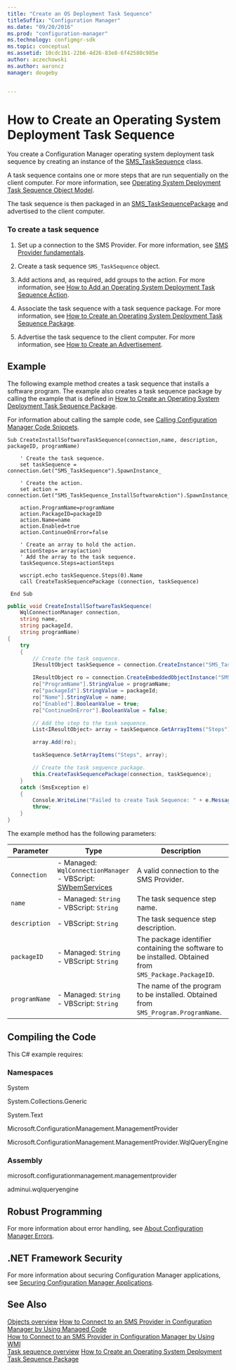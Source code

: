 ```yaml
---
title: "Create an OS Deployment Task Sequence"
titleSuffix: "Configuration Manager"
ms.date: "09/20/2016"
ms.prod: "configuration-manager"
ms.technology: configmgr-sdk
ms.topic: conceptual
ms.assetid: 10cdc1b1-22b6-4d26-83e8-6f42580c985e
author: aczechowski
ms.author: aaroncz
manager: dougeby


---
```

# How to Create an Operating System Deployment Task Sequence
You create a Configuration Manager operating system deployment task sequence by creating an instance of the [SMS_TaskSequence](../../develop/reference/osd/sms_tasksequence-server-wmi-class.md) class.  

 A task sequence contains one or more steps that are run sequentially on the client computer. For more information, see [Operating System Deployment Task Sequence Object Model](../../develop/osd/operating-system-deployment-task-sequence-object-model.md).  

 The task sequence is then packaged in an [SMS_TaskSequencePackage](../../develop/reference/osd/sms_tasksequencepackage-server-wmi-class.md) and advertised to the client computer.  

### To create a task sequence  

1.  Set up a connection to the SMS Provider. For more information, see [SMS Provider fundamentals](../core/understand/sms-provider-fundamentals.md).  

2.  Create a task sequence `SMS_TaskSequence` object.  

3.  Add actions and, as required, add groups to the action. For more information, see [How to Add an Operating System Deployment Task Sequence Action](../../develop/osd/how-to-add-an-operating-system-deployment-task-sequence-action.md).  

4.  Associate the task sequence with a task sequence package. For more information, see [How to Create an Operating System Deployment Task Sequence Package](../../develop/osd/how-to-create-an-operating-system-deployment-task-sequence-package.md).  

5.  Advertise the task sequence to the client computer. For more information, see [How to Create an Advertisement](../../develop/core/servers/configure/how-to-create-an-advertisement.md).  

## Example  
 The following example method creates a task sequence that installs a software program. The example also creates a task sequence package by calling the example that is defined in [How to Create an Operating System Deployment Task Sequence Package](../../develop/osd/how-to-create-an-operating-system-deployment-task-sequence-package.md).  

 For information about calling the sample code, see [Calling Configuration Manager Code Snippets](../../develop/core/understand/calling-code-snippets.md).  

```vbs  
Sub CreateInstallSoftwareTaskSequence(connection,name, description, packageID, programName)  

    ' Create the task sequence.  
    set taskSequence = connection.Get("SMS_TaskSequence").SpawnInstance_  

    ' Create the action.  
    set action = connection.Get("SMS_TaskSequence_InstallSoftwareAction").SpawnInstance_  

    action.ProgramName=programName  
    action.PackageID=packageID  
    action.Name=name  
    action.Enabled=true  
    action.ContinueOnError=false  

    ' Create an array to hold the action.  
    actionSteps= array(action)  
    ' Add the array to the task sequence.  
    taskSequence.Steps=actionSteps  

    wscript.echo taskSequence.Steps(0).Name  
    call CreateTaskSequencePackage (connection, taskSequence)  

 End Sub  
```  

```c#  
public void CreateInstallSoftwareTaskSequence(  
    WqlConnectionManager connection,   
    string name,   
    string packageId,   
    string programName)  
{  
    try  
    {  
        // Create the task sequence.  
        IResultObject taskSequence = connection.CreateInstance("SMS_TaskSequence");  

        IResultObject ro = connection.CreateEmbeddedObjectInstance("SMS_TaskSequence_InstallSoftwareAction");  
        ro["ProgramName"].StringValue = programName;  
        ro["packageId"].StringValue = packageId;  
        ro["Name"].StringValue = name;  
        ro["Enabled"].BooleanValue = true;  
        ro["ContinueOnError"].BooleanValue = false;  

        // Add the step to the task sequence.  
        List<IResultObject> array = taskSequence.GetArrayItems("Steps");  

        array.Add(ro);  

        taskSequence.SetArrayItems("Steps", array);  

        // Create the task sequence package.  
        this.CreateTaskSequencePackage(connection, taskSequence);  
    }  
    catch (SmsException e)  
    {  
        Console.WriteLine("Failed to create Task Sequence: " + e.Message);  
        throw;  
    }  
}  
```  

 The example method has the following parameters:  

|Parameter|Type|Description|  
|---------------|----------|-----------------|  
|`Connection`|-   Managed: `WqlConnectionManager`<br />-   VBScript: [SWbemServices](https://msdn.microsoft.com/library/aa393854.aspx)|A valid connection to the SMS Provider.|  
|`name`|-   Managed: `String`<br />-   VBScript:  `String`|The task sequence step name.|  
|`description`|-   VBScript:  `String`|The task sequence step description.|  
|`packageID`|-   Managed: `String`<br />-   VBScript:  `String`|The package identifier containing the software to be installed. Obtained from `SMS_Package.PackageID`.|  
|`programName`|-   Managed: `String`<br />-   VBScript:  `String`|The name of the program to be installed. Obtained from `SMS_Program.ProgramName`.|  

## Compiling the Code  
 This C# example requires:  

### Namespaces  
 System  

 System.Collections.Generic  

 System.Text  

 Microsoft.ConfigurationManagement.ManagementProvider  

 Microsoft.ConfigurationManagement.ManagementProvider.WqlQueryEngine  

### Assembly  
 microsoft.configurationmanagement.managementprovider  

 adminui.wqlqueryengine  

## Robust Programming  
 For more information about error handling, see [About Configuration Manager Errors](../../develop/core/understand/about-configuration-manager-errors.md).  

## .NET Framework Security  
 For more information about securing Configuration Manager applications, see [Securing Configuration Manager Applications](../../develop/core/understand/securing-configuration-manager-applications.md).  

## See Also  
 [Objects overview](../core/understand/configuration-manager-objects-overview.md)
 [How to Connect to an SMS Provider in Configuration Manager by Using Managed Code](../../develop/core/understand/how-to-connect-to-an-sms-provider-by-using-managed-code.md)   
 [How to Connect to an SMS Provider in Configuration Manager  by Using WMI](../../develop/core/understand/how-to-connect-to-an-sms-provider-in-configuration-manager-by-using-wmi.md)   
 [Task sequence overview](operating-system-deployment-task-sequences-overview.md)
 [How to Create an Operating System Deployment Task Sequence Package](../../develop/osd/how-to-create-an-operating-system-deployment-task-sequence-package.md)
